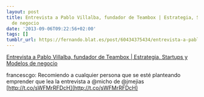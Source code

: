 ```yaml
---
layout: post
title: Entrevista a Pablo Villalba, fundador de Teambox | Estrategia, Startups y Modelos
  de negocio
date: '2013-09-06T09:22:56+02:00'
tags: []
tumblr_url: https://fernando.blat.es/post/60434375434/entrevista-a-pablo-villalba-fundador-de-teambox
---
```

[Entrevista a Pablo Villalba, fundador de Teambox | Estrategia, Startups y Modelos de negocio](http://javiermegias.com/blog/2013/09/entrevista-pablo-villalba-fundador-teambox/)  

francescgo: Recomiendo a cualquier persona que se esté planteando emprender que lea la entrevista a @micho de @jmejias [http://t.co/sWFMrRFDcH](http://t.co/sWFMrRFDcH)
